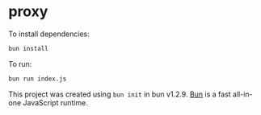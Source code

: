 # proxy

To install dependencies:

```bash
bun install
```

To run:

```bash
bun run index.js
```

This project was created using `bun init` in bun v1.2.9. [Bun](https://bun.sh) is a fast all-in-one JavaScript runtime.
